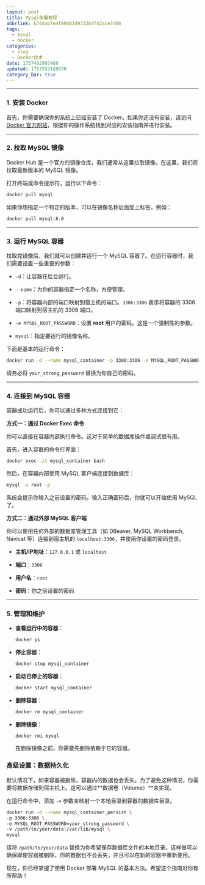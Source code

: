 ```yaml
---
layout: post
title: Mysql部署教程
abbrlink: b744ab7e4f80462d933264f42ace7d06
tags:
  - mysql
  - docker
categories:
  - blog
  - Docker技术
date: 1757492997489
updated: 1757553188870
category_bar: true
---
```


***

### 1. 安装 Docker

首先，你需要确保你的系统上已经安装了 Docker。如果你还没有安装，请访问 [Docker 官方网站](https://www.docker.com/)，根据你的操作系统找到对应的安装指南并进行安装。

***

### 2. 拉取 MySQL 镜像

Docker Hub 是一个官方的镜像仓库，我们通常从这里拉取镜像。在这里，我们将拉取最新版本的 MySQL 镜像。

打开终端或命令提示符，运行以下命令：

```bash
docker pull mysql
```

如果你想指定一个特定的版本，可以在镜像名称后面加上标签，例如：

```bash
docker pull mysql:8.0
```

***

### 3. 运行 MySQL 容器

拉取完镜像后，我们就可以创建并运行一个 MySQL 容器了。在运行容器时，我们需要设置一些重要的参数：

- `-d`：让容器在后台运行。

- `--name`：为你的容器指定一个名称，方便管理。

- `-p`：将容器内部的端口映射到宿主机的端口。`3306:3306` 表示将容器的 3306 端口映射到宿主机的 3306 端口。

- `-e MYSQL_ROOT_PASSWORD`：设置 **root** 用户的密码。这是一个强制性的参数。

- `mysql`：指定要运行的镜像名称。

下面是基本的运行命令：

```bash
docker run -d --name mysql_container -p 3306:3306 -e MYSQL_ROOT_PASSWORD=your_strong_password mysql
```

请务必将 `your_strong_password` 替换为你自己的密码。

***

### 4. 连接到 MySQL 容器

容器成功运行后，你可以通过多种方式连接到它：

**方式一：通过 Docker Exec 命令**

你可以直接在容器内部执行命令。这对于简单的数据库操作或调试很有用。

首先，进入容器的命令行界面：

```bash
docker exec -it mysql_container bash
```

然后，在容器内部使用 MySQL 客户端连接到数据库：

```bash
mysql -u root -p
```

系统会提示你输入之前设置的密码。输入正确密码后，你就可以开始使用 MySQL 了。

**方式二：通过外部 MySQL 客户端**

你可以使用任何外部的数据库管理工具（如 DBeaver, MySQL Workbench, Navicat 等）连接到宿主机的 `localhost:3306`，并使用你设置的密码登录。

- **主机/IP地址**：`127.0.0.1` 或 `localhost`

- **端口**：`3306`

- **用户名**：`root`

- **密码**：你之前设置的密码

***

### 5. 管理和维护

- **查看运行中的容器**：

  ```bash
  docker ps
  ```

- **停止容器**：

  ```bash
  docker stop mysql_container
  ```

- **启动已停止的容器**：

  ```bash
  docker start mysql_container
  ```

- **删除容器**：

  ```bash
  docker rm mysql_container
  ```

- **删除镜像**：

  ```bash
  docker rmi mysql
  ```

  在删除镜像之前，你需要先删除依赖于它的容器。

### 高级设置：数据持久化

默认情况下，如果容器被删除，容器内的数据也会丢失。为了避免这种情况，你需要将数据存储到宿主机上。这可以通过\*\*数据卷（Volume）\*\*来实现。

在运行命令中，添加 `-v` 参数来映射一个本地目录到容器的数据库目录。

```bash
docker run -d --name mysql_container_persist \
-p 3306:3306 \
-e MYSQL_ROOT_PASSWORD=your_strong_password \
-v /path/to/your/data:/var/lib/mysql \
mysql
```

请将 `/path/to/your/data` 替换为你希望保存数据库文件的本地目录。这样做可以确保即使容器被删除，你的数据也不会丢失，并且可以在新的容器中重新使用。

现在，你已经掌握了使用 Docker 部署 MySQL 的基本方法。希望这个指南对你有所帮助！
